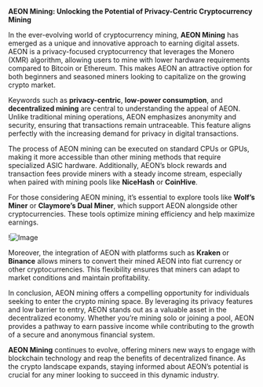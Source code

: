 **AEON Mining: Unlocking the Potential of Privacy-Centric Cryptocurrency Mining**

In the ever-evolving world of cryptocurrency mining, **AEON Mining** has emerged as a unique and innovative approach to earning digital assets. AEON is a privacy-focused cryptocurrency that leverages the Monero (XMR) algorithm, allowing users to mine with lower hardware requirements compared to Bitcoin or Ethereum. This makes AEON an attractive option for both beginners and seasoned miners looking to capitalize on the growing crypto market.

Keywords such as **privacy-centric**, **low-power consumption**, and **decentralized mining** are central to understanding the appeal of AEON. Unlike traditional mining operations, AEON emphasizes anonymity and security, ensuring that transactions remain untraceable. This feature aligns perfectly with the increasing demand for privacy in digital transactions.

The process of AEON mining can be executed on standard CPUs or GPUs, making it more accessible than other mining methods that require specialized ASIC hardware. Additionally, AEON’s block rewards and transaction fees provide miners with a steady income stream, especially when paired with mining pools like **NiceHash** or **CoinHive**.

For those considering AEON mining, it’s essential to explore tools like **Wolf’s Miner** or **Claymore’s Dual Miner**, which support AEON alongside other cryptocurrencies. These tools optimize mining efficiency and help maximize earnings.

!![Image](https://github.com/user-attachments/assets/590b50a7-4459-4e76-8a31-559aed223621)

Moreover, the integration of AEON with platforms such as **Kraken** or **Binance** allows miners to convert their mined AEON into fiat currency or other cryptocurrencies. This flexibility ensures that miners can adapt to market conditions and maintain profitability.

In conclusion, AEON mining offers a compelling opportunity for individuals seeking to enter the crypto mining space. By leveraging its privacy features and low barrier to entry, AEON stands out as a valuable asset in the decentralized economy. Whether you’re mining solo or joining a pool, AEON provides a pathway to earn passive income while contributing to the growth of a secure and anonymous financial system.

**AEON Mining** continues to evolve, offering miners new ways to engage with blockchain technology and reap the benefits of decentralized finance. As the crypto landscape expands, staying informed about AEON’s potential is crucial for any miner looking to succeed in this dynamic industry.